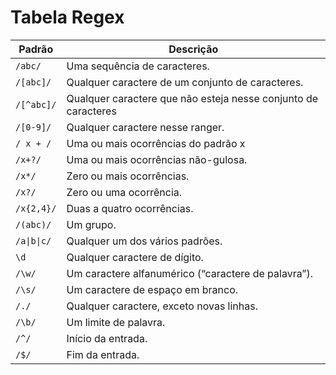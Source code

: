 # Tabela Regex

| Padrão      | Descrição                                                      |
|-------------|----------------------------------------------------------------|
|   `/abc/`   | Uma sequência de caracteres.                                   |
|  `/[abc]/`  | Qualquer caractere de um conjunto de caracteres.               |
|  `/[^abc]/` | Qualquer caractere que não esteja nesse conjunto de caracteres |
|  `/[0-9]/`  | Qualquer caractere nesse ranger.                               |
|  `/ x + /`  |  Uma ou mais ocorrências do padrão x                           |
|   `/x+?/`   | Uma ou mais ocorrências não-gulosa.                            |
|    `/x*/`   | Zero ou mais ocorrências.                                      |
|    `/x?/`   |  Zero ou uma ocorrência.                                       |
|  `/x{2,4}/` |  Duas a quatro ocorrências.                                    |
|  `/(abc)/`  | Um grupo.                                                      |
| `/a\|b\|c/` |  Qualquer um dos vários padrões.                               |
|     `\d`    | Qualquer caractere de dígito.                                  |
|    `/\w/`   |  Um caractere alfanumérico (“caractere de palavra”).           |
|    `/\s/`   | Um caractere de espaço em branco.                              |
|    `/./`    | Qualquer caractere, exceto novas linhas.                       |
|    `/\b/`   | Um limite de palavra.                                          |
|    `/^/`    |  Início da entrada.                                            |
|    `/$/`    | Fim da entrada.                                                |